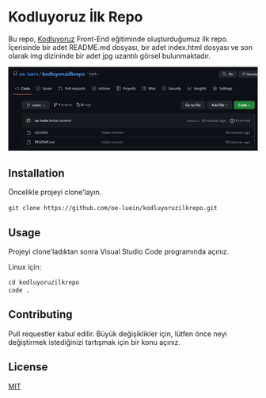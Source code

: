 # Kodluyoruz İlk Repo

Bu repo, [Kodluyoruz](https://www.kodluyoruz.org/) Front-End eğitiminde oluşturduğumuz ilk repo. İçerisinde bir adet README.md dosyası, bir adet index.html dosyası ve son olarak img dizininde bir adet jpg uzantılı görsel bulunmaktadır.

![Proje görseli](img/project-image.jpg)

## Installation

Öncelikle projeyi clone'layın.

`git clone https://github.com/oe-luein/kodluyoruzilkrepo.git`

## Usage

Projeyi clone'ladıktan sonra Visual Studio Code programında açınız.

Linux için:

```
cd kodluyoruzilkrepo
code .
```

## Contributing

Pull requestler kabul edilir. Büyük değişiklikler için, lütfen önce neyi değiştirmek istediğinizi tartışmak için bir konu açınız.

## License

[MIT](https://choosealicense.com/licenses/mit/)
